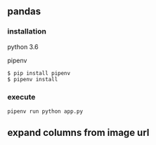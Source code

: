 ## pandas

### installation

python 3.6

pipenv
```
$ pip install pipenv
$ pipenv install
```

### execute

```
pipenv run python app.py
```


## expand columns from image url
